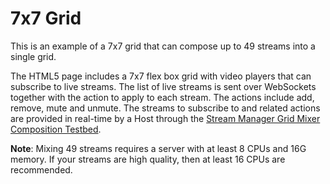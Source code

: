 # 7x7 Grid

This is an example of a 7x7 grid that can compose up to 49 streams into a single grid. 

The HTML5 page includes a 7x7 flex box grid with video players that can subscribe to live streams. The list of live streams is sent over WebSockets together with the action to apply to each stream. The actions include add, remove, mute and unmute. The streams to subscribe to and related actions are provided in real-time by a Host through the [Stream Manager Grid Mixer Composition Testbed](../../sm-mixer/gridMixerCompositionStreamManagerProxy/).

**Note**: Mixing 49 streams requires a server with at least 8 CPUs and 16G memory. If your streams are high quality, then at least 16 CPUs are recommended.